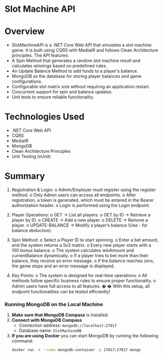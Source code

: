 # Slot Machine API 

# Overview

- SlotMachineAPI is a .NET Core Web API that simulates a slot machine game. It is built using CQRS with MediatR and follows Clean Architecture principles. The API features:
- A Spin Method that generates a random slot machine result and calculates winnings based on predefined rules.
- An Update Balance Method to add funds to a player's balance.
- MongoDB as the database for storing player balances and game configurations.
- Configurable slot matrix size without requiring an application restart.
- Concurrent support for spin and balance updates.
- Unit tests to ensure reliable functionality.

# Technologies Used

- .NET Core Web API
- CQRS 
- MediatR
- MongoDB
- Clean Architecture Principles
- Unit Testing (xUnit)

# Summary 
1. Registration & Login: 
o Admin/Employer must register using the register method. 
o Only Admin users can access all endpoints. 
o After registration, a token is generated, which must be entered in the 
Bearer authorization header. 
o Login is performed using the Login endpoint.

2. Player Operations: 
o GET → List all players. 
o GET by ID → Retrieve a player by ID. 
o CREATE → Add a new player. 
o DELETE → Remove a player. 
o UPDATE-BALANCE → Modify a player’s balance (Use - for balance 
deduction). 

3. Spin Method: 
o Select a Player ID to start spinning. 
o Enter a bet amount, and the system returns a 5x3 matrix. 
o Every new player starts with a 100 bonus balance. 
o The system calculates winAmount and currentBalance dynamically. 
o If a player tries to bet more than their balance, they receive an error 
message. 
o If the balance reaches zero, the game stops and an error message is 
displayed. 

4. Key Points: 
o The system is designed for real-time operations. 
o All methods follow specific business rules to ensure proper functionality. 
o Admin users have full access to all features. 
�
� With this setup, all endpoint functionalities can be tested efficiently!



### Running MongoDB on the Local Machine
1. **Make sure that MongoDB Compass** is installed.
2. **Connect with MongoDB Compass**  
   - Connection address: `mongodb://localhost:27017`
   - Database name: `SlotMachineDB`
3. **If you are using Docker** you can start MongoDB by running the following command:
   ```bash
   docker run -d --name mongodb-container -p 27017:27017 mongo
